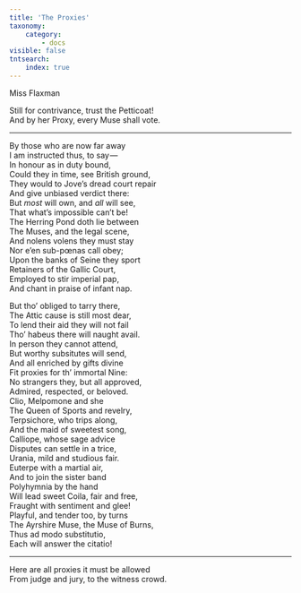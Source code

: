 ```yaml
---
title: 'The Proxies'
taxonomy:
    category:
        - docs
visible: false
tntsearch:
    index: true
---
```


<div class="author">Miss Flaxman</div>  
  
Still for contrivance, trust the Petticoat!  
And by her Proxy, every Muse shall vote.  
  
---  
  
By those who are now far away  
I am instructed thus, to say —   
In honour as in duty bound,  
Could they in time, see British ground,  
They would to Jove’s dread court repair  
And give unbiased verdict there:  
But *most* will own, and *all* will see,  
That what’s impossible can’t be!  
The Herring Pond doth lie between  
The Muses, and the legal scene,  
And nolens volens they must stay  
Nor e’en sub-pœnas call obey;  
Upon the banks of Seine they sport  
Retainers of the Gallic Court,  
Employed to stir imperial pap,  
And chant in praise of infant nap.  
  
But tho’ obliged to tarry there,  
The Attic cause is still most dear,  
To lend their aid they will not fail  
Tho’ habeus there will naught avail.  
In person they cannot attend,  
But worthy subsitutes will send,  
And all enriched by gifts divine  
Fit proxies for th’ immortal Nine:  
No strangers they, but all approved,  
Admired, respected, or beloved.  
Clio, Melpomone and she  
The Queen of Sports and revelry,  
Terpsichore, who trips along,  
And the maid of sweetest song,  
Calliope, whose sage advice  
Disputes can settle in a trice,  
Urania, mild and studious fair.  
Euterpe with a martial air,  
And to join the sister band  
Polyhymnia by the hand  
Will lead sweet Coila, fair and free,  
Fraught with sentiment and glee!  
Playful, and tender too, by turns  
The Ayrshire Muse, the Muse of Burns,  
Thus ad modo substitutio,  
Each will answer the citatio!  
  
---  
  
Here are all proxies it must be allowed  
From judge and jury, to the witness crowd.  
  